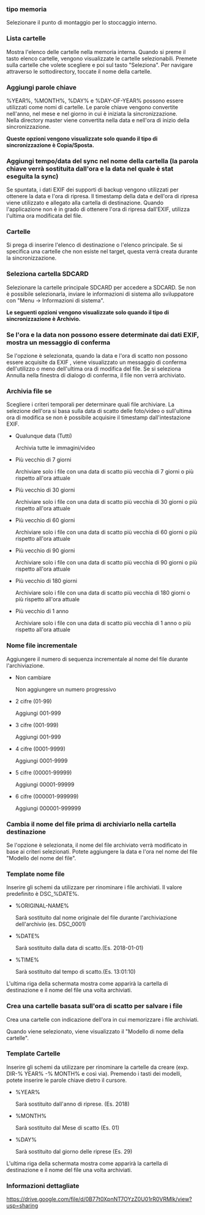 ### tipo memoria

Selezionare il punto di montaggio per lo stoccaggio interno.

### Lista cartelle

Mostra l'elenco delle cartelle nella memoria interna. 
Quando si preme il tasto elenco cartelle, vengono visualizzate le cartelle selezionabili. Premete sulla cartelle che volete scegliere e poi sul tasto "Seleziona". Per navigare attraverso le sottodirectory, toccate il nome della cartelle.

### Aggiungi parole chiave
%YEAR%, %MONTH%, %DAY% e %DAY-OF-YEAR% possono essere utilizzati come nomi di cartelle. Le parole chiave vengono convertite nell'anno, nel mese e nel giorno in cui è iniziata la sincronizzazione.  
Nella directory master viene convertita nella data e nell'ora di inizio della sincronizzazione.

**Queste opzioni vengono visualizzate solo quando il tipo di sincronizzazione è Copia/Sposta.**

### Aggiungi tempo/data del sync nel nome della cartella (la parola chiave verrà sostituita dall'ora e la data nel quale è stat eseguita la sync)
Se spuntata, i dati EXIF dei supporti di backup vengono utilizzati per ottenere la data e l'ora di ripresa. Il timestamp della data e dell'ora di ripresa viene utilizzato e allegato alla cartella di destinazione. Quando l'applicazione non è in grado di ottenere l'ora di ripresa dall'EXIF, utilizza l'ultima ora modificata del file.

### Cartelle
Si prega di inserire l'elenco di destinazione o l'elenco principale. Se si specifica una cartelle che non esiste nel target, questa verrà creata durante la sincronizzazione.

### Seleziona cartella SDCARD
Selezionare la cartelle principale SDCARD per accedere a SDCARD. Se non è possibile selezionarla, inviare le informazioni di sistema allo sviluppatore con "Menu -> Informazioni di sistema".

**Le seguenti opzioni vengono visualizzate solo quando il tipo di sincronizzazione è Archivio.**

### Se l'ora e la data non possono essere determinate dai dati EXIF, mostra un messaggio di conferma
Se l'opzione è selezionata, quando la data e l'ora di scatto non possono essere acquisite da EXIF , viene visualizzato un messaggio di conferma dell'utilizzo o meno dell'ultima ora di modifica del file. Se si seleziona Annulla nella finestra di dialogo di conferma, il file non verrà archiviato.

### Archivia file se
Scegliere i criteri temporali per determinare quali file archiviare. La selezione dell'ora si basa sulla data di scatto delle foto/video o sull'ultima ora di modifica se non è possibile acquisire il timestamp dall'intestazione EXIF.

- Qualunque data (Tutti)

  Archivia tutte le immagini/video

- Più vecchio di 7 giorni

  Archiviare solo i file con una data di scatto più vecchia di 7 giorni o più rispetto all'ora attuale

- Più vecchio di 30 giorni

  Archiviare solo i file con una data di scatto più vecchia di 30 giorni o più rispetto all'ora attuale

- Più vecchio di 60 giorni

  Archiviare solo i file con una data di scatto più vecchia di 60 giorni o più rispetto all'ora attuale

- Più vecchio di 90 giorni

  Archiviare solo i file con una data di scatto più vecchia di 90 giorni o più rispetto all'ora attuale

- Più vecchio di 180 giorni

  Archiviare solo i file con una data di scatto più vecchia di 180 giorni o più rispetto all'ora attuale

- Più vecchio di 1 anno

  Archiviare solo i file con una data di scatto più vecchia di 1 anno o più rispetto all'ora attuale

 

### Nome file incrementale

Aggiungere il numero di sequenza incrementale al nome del file durante l'archiviazione.

- Non cambiare

  Non aggiungere un numero progressivo

- 2 cifre (01-99)

  Aggiungi 001-999

- 3 cifre (001-999)

  Aggiungi 001-999

- 4 cifre (0001-9999)

  Aggiungi 0001-9999

- 5 cifre (00001-99999)

  Aggiungi 00001-99999

- 6 cifre (000001-999999)

  Aggiungi 000001-999999

### Cambia il nome del file prima di archiviarlo nella cartella destinazione 

Se l'opzione è selezionata, il nome del file archiviato verrà modificato in base ai criteri selezionati. Potete aggiungere la data e l'ora nel nome del file "Modello del nome del file". 

### Template nome file

Inserire gli schemi da utilizzare per rinominare i file archiviati. Il valore predefinito è DSC_%DATE%.

- %ORIGINAL-NAME%

  Sarà sostituito dal nome originale del file durante l'archiviazione dell'archivio (es. DSC_0001)

- %DATE%

  Sarà sostituito dalla data di scatto.(Es. 2018-01-01)

- %TIME%

  Sarà sostituito dal tempo di scatto.(Es. 13:01:10)

L'ultima riga della schermata mostra come apparirà la cartella di destinazione e il nome del file una volta archiviati.

### Crea una cartelle basata sull'ora di scatto per salvare i file

Crea una cartelle con indicazione dell'ora in cui memorizzare i file archiviati.

Quando viene selezionato, viene visualizzato il "Modello di nome della cartelle".

### Template Cartelle

Inserire gli schemi da utilizzare per rinominare la cartelle da creare (exp. DIR-% YEAR% -% MONTH% e così via). Premendo i tasti dei modelli, potete inserire le parole chiave dietro il cursore.

- %YEAR%

  Sarà sostituito dall'anno di riprese. (Es. 2018)

- %MONTH%

  Sarà sostituito dal Mese di scatto (Es. 01)

- %DAY%

  Sarà sostituito dal giorno delle riprese (Es. 29)

L'ultima riga della schermata mostra come apparirà la cartella di destinazione e il nome del file una volta archiviati.

### Informazioni dettagliate

https://drive.google.com/file/d/0B77t0XpnNT7OYzZ0U01rR0VRMlk/view?usp=sharing